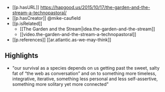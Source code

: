 


- [[p.hasURL]] https://hapgood.us/2015/10/17/the-garden-and-the-stream-a-technopastoral/
- [[p.hasCreator]] @mike-caufield
- [[p.isRelated]] 
  - [[The Garden and the Stream|idea.the-garden-and-the-stream]]
  - [[video.the-garden-and-the-stream-a-technopastoral]]
- [[p.references]] [[ar.atlantic.as-we-may-think]]
## Highlights

- "our survival as a species depends on us getting past the sweet, salty fat of “the web as conversation” and on to something more timeless, integrative, iterative, something less personal and less self-assertive, something more solitary yet more connected"
